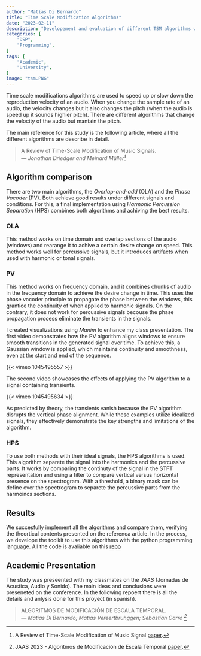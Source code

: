```yaml
---
author: "Matías Di Bernardo"
title: "Time Scale Modification Algorithms"
date: "2023-02-11"
description: "Developement and evaluation of different TSM algorithms with python."
categories: [
    "DSP",
    "Programming",
]
tags: [
    "Academic",
    "University",
]
image: "tsm.PNG"
---
```

Time scale modifications algorithms are used to speed up or slow down the reproduction velocity of an audio. When you change the sample rate of an audio, the velocity changes but it also changes the pitch (when the audio is speed up it sounds highier pitch). There are different algorithms that change the velocity of the audio but mantain the pitch.

The main reference for this study is the following article, where all the different algorithms are describe in detail.

> A Review of Time-Scale Modification of Music Signals.<br>
> — <cite>Jonathan Driedger and Meinard Müller[^1]</cite>

[^1]: A Review of Time-Scale Modification of Music Signal [paper](https://www.researchgate.net/publication/295082364_A_Review_of_Time-Scale_Modification_of_Music_Signals).

## Algorithm comparison
There are two main algorithms, the *Overlap-and-add* (OLA) and the *Phase Vocoder* (PV). Both achieve good results under different signals and conditions. For this, a final implementation using *Harmonic Percussion Separation* (HPS) combines both algorithms and achiving the best results.

### OLA
This method works on time domain and overlap sections of the audio (windows) and rearange it to achive a certain desire change on speed. This method works well for percussive signals, but it introduces artifacts when used with harmonic or tonal signals.

### PV
This method works on frequency domain, and it combines chunks of audio in the frequency domain to achieve the desire change in time. This uses the phase vocoder principle to propagate the phase between the windows, this grantice the continuity of when applied to harmonic signals. On the contrary, it does not work for percussive signals becouse the phase propagation process eliminate the transients in the signals.  

I created visualizations using *Manim* to enhance my class presentation. The first video demonstrates how the PV algorithm aligns windows to ensure smooth transitions in the generated signal over time. To achieve this, a Gaussian window is applied, which maintains continuity and smoothness, even at the start and end of the sequence.

{{< vimeo 1045495557 >}}

The second video showcases the effects of applying the PV algorithm to a signal containing transients.

{{< vimeo 1045495634 >}}

As predicted by theory, the transients vanish because the PV algorithm disrupts the vertical phase alignment. While these examples utilize idealized signals, they effectively demonstrate the key strengths and limitations of the algorithm.

### HPS 
To use both methods with their ideal signals, the HPS algorithms is used. This algorithm separete the signal into the harmonics and the percussive parts. It works by comparing the continuty of the signal in the STFT representation and using a filter to compare vertical versus horizontal presence on the spectrogram. With a threshold, a binary mask can be define over the spectrogram to separete the percussive parts from the harmoincs sections.

## Results
We succesfully implement all the algorithms and compare them, verifying the theortical contents presented on the referenca article. In the process, we develope the toolkit to use this algorithms with the python programming language. All the code is avaliable on this [repo](https://github.com/MatiasDiBernardo/TSM_Toolkit)

## Academic Presentation
The study was preseented with my classmates on the *JAAS* (Jornadas de Acustica, Audio y Sonido). The main ideas and conclusions were preseneted on the conference. In the following repoert there is all the details and anlysis done for this proyect (in spanish).

> ALGORITMOS DE MODIFICACIÓN DE ESCALA TEMPORAL.<br>
> — <cite>Matías Di Bernardo; Matías Vereertbruhggen; Sebastían Carro [^2]</cite>

[^2]: JAAS 2023 - Algoritmos de Modificación de Escala Temporal [paper](https://drive.google.com/file/d/12kPB3qBjczyx7X2XV3ZpBDo1GDO2u4qR/view?usp=sharing).
